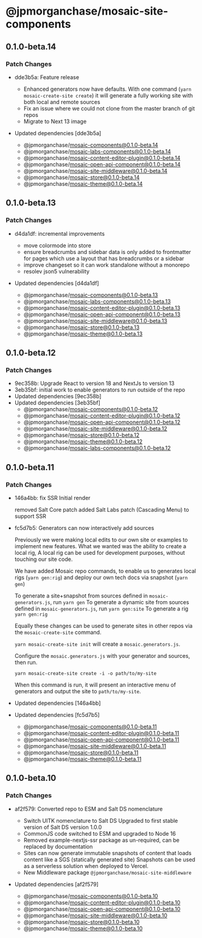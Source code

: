 # @jpmorganchase/mosaic-site-components

## 0.1.0-beta.14

### Patch Changes

- dde3b5a: Feature release

  - Enhanced generators now have defaults.
    With one command (`yarn mosaic-create-site create`) it will generate a fully working site with both local and remote sources
  - Fix an issue where we could not clone from the master branch of git repos
  - Migrate to Next 13 image

- Updated dependencies [dde3b5a]
  - @jpmorganchase/mosaic-components@0.1.0-beta.14
  - @jpmorganchase/mosaic-labs-components@0.1.0-beta.14
  - @jpmorganchase/mosaic-content-editor-plugin@0.1.0-beta.14
  - @jpmorganchase/mosaic-open-api-component@0.1.0-beta.14
  - @jpmorganchase/mosaic-site-middleware@0.1.0-beta.14
  - @jpmorganchase/mosaic-store@0.1.0-beta.14
  - @jpmorganchase/mosaic-theme@0.1.0-beta.14

## 0.1.0-beta.13

### Patch Changes

- d4da1df: incremental improvements

  - move colormode into store
  - ensure breadcrumbs and sidebar data is only added to frontmatter for pages which use a layout that has breadcrumbs or a sidebar
  - improve changeset so it can work standalone without a monorepo
  - resolev json5 vulnerability

- Updated dependencies [d4da1df]
  - @jpmorganchase/mosaic-components@0.1.0-beta.13
  - @jpmorganchase/mosaic-labs-components@0.1.0-beta.13
  - @jpmorganchase/mosaic-content-editor-plugin@0.1.0-beta.13
  - @jpmorganchase/mosaic-open-api-component@0.1.0-beta.13
  - @jpmorganchase/mosaic-site-middleware@0.1.0-beta.13
  - @jpmorganchase/mosaic-store@0.1.0-beta.13
  - @jpmorganchase/mosaic-theme@0.1.0-beta.13

## 0.1.0-beta.12

### Patch Changes

- 9ec358b: Upgrade React to version 18 and NextJs to version 13
- 3eb35bf: initial work to enable generators to run outside of the repo
- Updated dependencies [9ec358b]
- Updated dependencies [3eb35bf]
  - @jpmorganchase/mosaic-components@0.1.0-beta.12
  - @jpmorganchase/mosaic-content-editor-plugin@0.1.0-beta.12
  - @jpmorganchase/mosaic-open-api-component@0.1.0-beta.12
  - @jpmorganchase/mosaic-site-middleware@0.1.0-beta.12
  - @jpmorganchase/mosaic-store@0.1.0-beta.12
  - @jpmorganchase/mosaic-theme@0.1.0-beta.12
  - @jpmorganchase/mosaic-labs-components@0.1.0-beta.12

## 0.1.0-beta.11

### Patch Changes

- 146a4bb: fix SSR Initial render

  removed Salt Core patch
  added Salt Labs patch (Cascading Menu) to support SSR

- fc5d7b5: Generators can now interactively add sources

  Previously we were making local edits to our own site or examples to implement new features.
  What we wanted was the ability to create a local rig, A local rig can be used for development purposes,
  without touching our site code.

  We have added Mosaic repo commands, to enable us to generates local rigs (`yarn gen:rig`) and deploy our own
  tech docs via snapshot (`yarn gen`)

  To generate a site+snapshot from sources defined in `mosaic-generators.js`, run `yarn gen`
  To generate a dynamic site from sources defined in `mosaic-generators.js`, run `yarn gen:site`
  To generate a rig `yarn gen:rig`

  Equally these changes can be used to generate sites in other repos via the `mosaic-create-site` command.

  `yarn mosaic-create-site init` will create a `mosaic.generators.js`.

  Configure the `mosaic.generators.js` with your generator and sources, then run.

  `yarn mosaic-create-site create -i -o path/to/my-site`

  When this command is run, it will present an interactive menu of generators and output the site to `path/to/my-site`.

- Updated dependencies [146a4bb]
- Updated dependencies [fc5d7b5]
  - @jpmorganchase/mosaic-components@0.1.0-beta.11
  - @jpmorganchase/mosaic-content-editor-plugin@0.1.0-beta.11
  - @jpmorganchase/mosaic-open-api-component@0.1.0-beta.11
  - @jpmorganchase/mosaic-site-middleware@0.1.0-beta.11
  - @jpmorganchase/mosaic-store@0.1.0-beta.11
  - @jpmorganchase/mosaic-theme@0.1.0-beta.11

## 0.1.0-beta.10

### Patch Changes

- af2f579: Converted repo to ESM and Salt DS nomenclature

  - Switch UITK nomenclature to Salt DS
    Upgraded to first stable version of Salt DS version 1.0.0
  - CommonJS code switched to ESM and upgraded to Node 16
  - Removed example-nextjs-ssr package as un-required, can be replaced by documentation
  - Sites can now generate immutable snapshots of content that loads content like a SGS (statically generated site)
    Snapshots can be used as a serverless solution when deployed to Vercel.
  - New Middleware package `@jpmorganchase/mosaic-site-middleware`

- Updated dependencies [af2f579]
  - @jpmorganchase/mosaic-components@0.1.0-beta.10
  - @jpmorganchase/mosaic-content-editor-plugin@0.1.0-beta.10
  - @jpmorganchase/mosaic-open-api-component@0.1.0-beta.10
  - @jpmorganchase/mosaic-site-middleware@0.1.0-beta.10
  - @jpmorganchase/mosaic-store@0.1.0-beta.10
  - @jpmorganchase/mosaic-theme@0.1.0-beta.10
